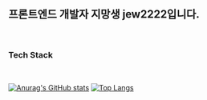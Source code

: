 ## 프론트엔드 개발자 지망생 jew2222입니다.
<br />

### Tech Stack
<br />


[![Anurag's GitHub stats](https://github-readme-stats.vercel.app/api?username=pjew2222&show_icons=true&theme=radical)](https://github.com/anuraghazra/github-readme-stats) 
[![Top Langs](https://github-readme-stats.vercel.app/api/top-langs/?username=jew2222&layout=compact)](https://github.com/anuraghazra/github-readme-stats)
